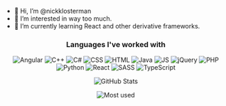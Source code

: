 - 👋 Hi, I’m @nickklosterman
- 👀 I’m interested in way too much.
- 🌱 I’m currently learning React and other derivative frameworks.

<h3 align="center">Languages I've worked with</h3>
<p align="center">
  <img src="https://img.shields.io/badge/Angular-DD0031?style=for-the-badge&logo=angular&logoColor=white" alt="Angular">
  <img src="https://img.shields.io/badge/C%2B%2B-00599C?style=for-the-badge&logo=c%2B%2B&logoColor=white" alt="C++">
  <img src="https://img.shields.io/badge/C%23-239120?style=for-the-badge&logo=c-sharp&logoColor=white" alt="C#">
  <img src="https://img.shields.io/badge/CSS-239120?&style=for-the-badge&logo=css3&logoColor=white" alt="CSS">
  <img src="https://img.shields.io/badge/HTML5-E34F26?style=for-the-badge&logo=html5&logoColor=white" alt="HTML">
  <img src="https://img.shields.io/badge/Java-ED8B00?style=for-the-badge&logo=java&logoColor=white" alt="Java">
  <img src="https://img.shields.io/badge/JavaScript-323330?style=for-the-badge&logo=javascript&logoColor=F7DF1E" alt="JS">
  <img src="https://img.shields.io/badge/jQuery-0769AD?style=for-the-badge&logo=jquery&logoColor=white" alt="jQuery">
  <img src="https://img.shields.io/badge/PHP-777BB4?style=for-the-badge&logo=php&logoColor=white" alt="PHP">
  <img src="https://img.shields.io/badge/Python-3776AB?style=for-the-badge&logo=python&logoColor=white" alt="Python">
  <img src="https://img.shields.io/badge/React-4FBB4F?style=for-the-badge&logo=react&logoColor=white" alt="React">
  <img src="https://img.shields.io/badge/Sass-CC6699?style=for-the-badge&logo=sass&logoColor=white" alt="SASS">
  <img src="https://img.shields.io/badge/TypeScript-E6484F?style=for-the-badge&logo=typescript&logoColor=white" alt="TypeScript">
  
</p>


<p align="center">
<img src="https://github-readme-stats.vercel.app/api?username=nickklosterman&theme=radical" alt="GitHub Stats">
</p>
<p align="center">
<img src="https://github-readme-stats.vercel.app/api/top-langs/?username=nickklosterman&theme=radical" alt="Most used">
</p>
<!---
nickklosterman/nickklosterman is a ✨ special ✨ repository because its `README.md` (this file) appears on your GitHub profile.
You can click the Preview link to take a look at your changes.
- 👋 Hi, I’m @nickklosterman
- 👀 I’m interested in ...
- 🌱 I’m currently learning React and other derivative frameworks.
- 💞️ I’m looking to collaborate on ...
- 📫 How to reach me ...

GitHub Stats and most used language: https://github.com/anuraghazra/github-readme-stats
Lol, nothing to say I couldn't change the username to one that gives more favorable results :)
![GitHub Stats](https://github-readme-stats.vercel.app/api?username=nickklosterman&theme=radical) - MD format to enter img, ref: https://erlete.github.io/github-customization-guide/guides/stats-guide-1.html
<img src="https://github-readme-stats.vercel.app/api/top-langs/?username=nickklosterman&theme=radical" alt="Most used">


Shields: https://shields.io/  shield logos from: https://simpleicons.org/?q=typescript

--->
